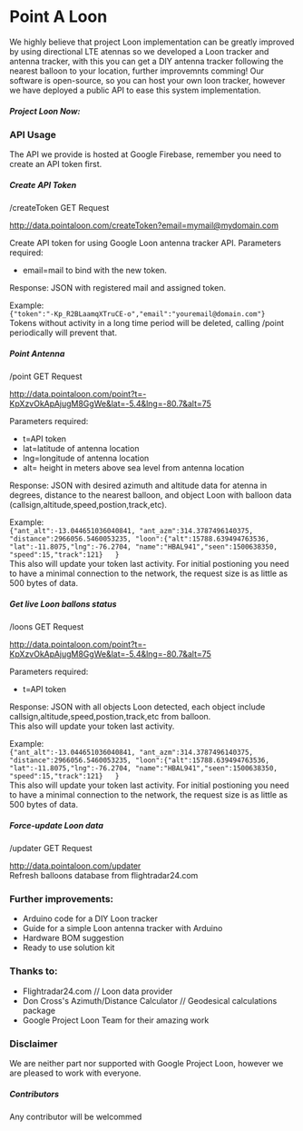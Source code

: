 # Point A Loon

We highly believe that project Loon implementation can be greatly improved by using directional LTE atennas so we developed a Loon tracker and antenna tracker, with this you can get a DIY antenna tracker following the nearest balloon to your location, further improvemnts comming! 
Our software is open-source, so you can host your own loon tracker, however we have deployed a public API to ease this system implementation.

##### Project Loon Now:   

 <script src="https://maps.googleapis.com/maps/api/js?key=AIzaSyAphCQdE_HtyP7FboF16HDxl0vmtXZevCY&callback=initMap" async defer></script> 
 


<div id="map"></div>


### API Usage
The API we provide is hosted at Google Firebase, remember you need to create an API token first.  

##### Create API Token  
/createToken GET Request  

<http://data.pointaloon.com/createToken?email=mymail@mydomain.com>  
  
Create API token for using Google Loon antenna tracker API. 
Parameters required:  
- email=mail to bind with the new token.  

Response: JSON with registered mail and assigned token.  

Example:  
`{"token":"-Kp_R2BLaamqXTruCE-o","email":"youremail@domain.com"}`  
Tokens without activity in a long time period will be deleted, calling /point periodically will prevent that.

##### Point Antenna
/point GET Request  

<http://data.pointaloon.com/point?t=-KpXzvOkApAjugM8GgWe&lat=-5.4&lng=-80.7&alt=75>  

Parameters required: 
- t=API token  
- lat=latitude of antenna location  
- lng=longitude of antenna location  
- alt= height in meters above sea level from antenna location  

Response: JSON with desired azimuth and altitude data for atenna in degrees, distance to the nearest balloon, and object Loon with balloon data (callsign,altitude,speed,postion,track,etc).  

Example:  
`{"ant_alt":-13.044651036040841, "ant_azm":314.3787496140375, "distance":2966056.5460053235, "loon":{"alt":15788.639494763536, "lat":-11.8075,"lng":-76.2704, "name":"HBAL941","seen":1500638350, "speed":15,"track":121}  
}`  
This also will update your token last activity. 
For initial postioning you need to have a minimal connection to the network, the request size is as little as 500 bytes of data.  

##### Get live Loon ballons status
/loons GET Request  

<http://data.pointaloon.com/point?t=-KpXzvOkApAjugM8GgWe&lat=-5.4&lng=-80.7&alt=75>  

Parameters required: 
- t=API token  

Response: JSON with all objects Loon detected, each object include callsign,altitude,speed,postion,track,etc from balloon.  
This also will update your token last activity. 

Example:  
`{"ant_alt":-13.044651036040841, "ant_azm":314.3787496140375, "distance":2966056.5460053235, "loon":{"alt":15788.639494763536, "lat":-11.8075,"lng":-76.2704, "name":"HBAL941","seen":1500638350, "speed":15,"track":121}  
}`  
This also will update your token last activity. 
For initial postioning you need to have a minimal connection to the network, the request size is as little as 500 bytes of data.


##### Force-update Loon data  
/updater GET Request  

<http://data.pointaloon.com/updater>  
Refresh balloons database from flightradar24.com   

### Further improvements:
- Arduino code for a DIY Loon tracker
- Guide for a simple Loon antenna tracker with Arduino
- Hardware BOM suggestion
- Ready to use solution kit

### Thanks to:
- Flightradar24.com // Loon data provider
- Don Cross's Azimuth/Distance Calculator // Geodesical calculations package
- Google Project Loon Team for their amazing work

### Disclaimer
We are neither part nor supported with Google Project Loon, however we are pleased to work with everyone.

##### Contributors 
Any contributor will be welcommed 

 <script src="./script.js"></script>